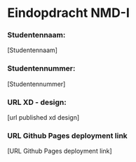 # Eindopdracht NMD-I

### Studentennaam: 
[Studentennaam]

### Studentennummer: 
[Studentennummer]

### URL XD - design: 
[url published xd design]

### URL Github Pages deployment link
[URL Github Pages deployment link]